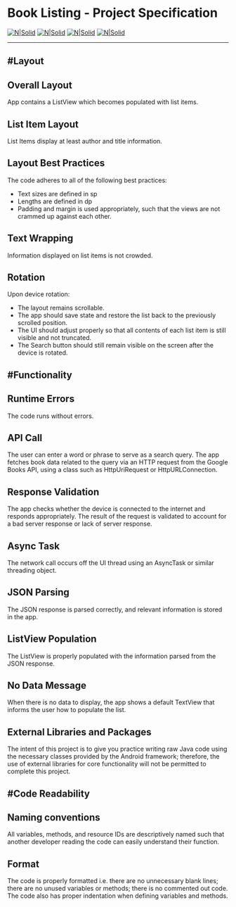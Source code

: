 Book Listing - Project Specification
=====================================

[![N|Solid](http://i.imgur.com/IrJybSDm.png)](http://i.imgur.com/IrJybSDm.png) [![N|Solid](http://i.imgur.com/RSIdWVom.png)](http://i.imgur.com/RSIdWVom.png) [![N|Solid](http://i.imgur.com/7MJLOOum.png)](http://i.imgur.com/7MJLOOum.png) [![N|Solid](http://i.imgur.com/vz6PmUBm.png)](http://i.imgur.com/vz6PmUBm.png)

----

#Layout
------------


Overall Layout
--------------

App contains a ListView which becomes populated with list items.



List Item Layout
-----------------

List Items display at least author and title information.


Layout Best Practices
---------------------

The code adheres to all of the following best practices:
- Text sizes are defined in sp
- Lengths are defined in dp
- Padding and margin is used appropriately, such that the views are not crammed up against each other.


Text Wrapping
--------------

Information displayed on list items is not crowded.


Rotation
--------

Upon device rotation:

- The layout remains scrollable.
- The app should save state and restore the list back to the previously scrolled position.
- The UI should adjust properly so that all contents of each list item is still visible and not truncated.
- The Search button should still remain visible on the screen after the device is rotated.



#Functionality
-------------


Runtime Errors
--------------

The code runs without errors.


API Call
---------

The user can enter a word or phrase to serve as a search query. The app fetches book data related to the query via an HTTP request from the Google Books API, using a class such as HttpUriRequest or HttpURLConnection.


Response Validation
------------------

The app checks whether the device is connected to the internet and responds appropriately. The result of the request is validated to account for a bad server response or lack of server response.


Async Task
------------------

The network call occurs off the UI thread using an AsyncTask or similar threading object.


JSON Parsing
------------

The JSON response is parsed correctly, and relevant information is stored in the app.


ListView Population
-------------------

The ListView is properly populated with the information parsed from the JSON response.


No Data Message
---------------

When there is no data to display, the app shows a default TextView that informs the user how to populate the list.


External Libraries and Packages
--------------------------------

The intent of this project is to give you practice writing raw Java code using the necessary classes provided by the Android framework; therefore, the use of external libraries for core functionality will not be permitted to complete this project.



#Code Readability
-----------------


Naming conventions
------------------

All variables, methods, and resource IDs are descriptively named such that another developer reading the code can easily understand their function.


Format
------

The code is properly formatted i.e. there are no unnecessary blank lines; there are no unused variables or methods; there is no commented out code.
The code also has proper indentation when defining variables and methods.








